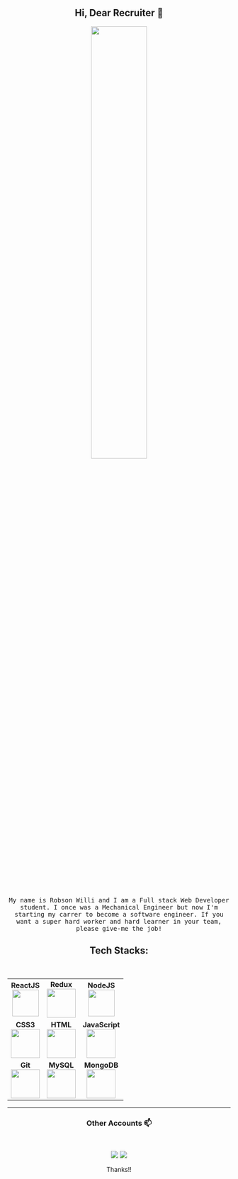 <h2 align="center"> Hi, Dear Recruiter 👋 <br/> </h2>

<p align="center"><img width=50% src="https://user-images.githubusercontent.com/48678280/88862734-4903af80-d201-11ea-968b-9c939d88a37c.gif"></p>

<p align="center"> <samp>My name is Robson Willi and I am a Full stack Web Developer student. I once was a Mechanical Engineer but now I'm starting my carrer to become a software engineer. If you want a super hard worker and hard learner in your team, please give-me the job!

<br>
<h2 align="center">Tech Stacks:</h2>

<br>
<table align="center">
  <tbody width="500px">
    <tr>
      <td align="center">
        <span><b>ReactJS</b></span>
        <br>
        <img height=60px src="https://img.icons8.com/ultraviolet/2x/react.png"> 
      </td>
      <td align="center">
        <span><b>Redux</b></span>
        <br>
        <img height=65px src="https://img.icons8.com/color/50/000000/redux.png">
      </td>
      <td align="center">
        <span><b>NodeJS</b></span> 
        <br>
        <img height=60px src="https://img.icons8.com/color/2x/nodejs.png"> 
      </td>
    </tr>
    <tr>
      <td align="center">
        <span><b>CSS3</b></span>
        <br>
        <img height=65px src="https://img.icons8.com/color/48/000000/css3.png"> 
      </td>
      <td align="center">
        <span><b>HTML</b></span>
        <br>
        <img height=65px src="https://img.icons8.com/color/2x/html-5.png"> 
      </td>
      </td>
        <td align="center">
          <span><b>JavaScript</b></span>
          <br>
          <img height=65px src="https://img.icons8.com/color/2x/javascript.png"> 
      </td>
    </tr>
    <tr>
      <td align="center">
        <span><b>Git</b></span>
        <br>
        <img height=65px src="https://img.icons8.com/ios-glyphs/2x/github-2.png"> 
      </td>
      <td align="center">
        <span><b>MySQL</b></span>
        <br>
        <img height=65px src="https://img.icons8.com/ios/50/000000/mysql-logo.png"> 
      </td>
      <td align="center">
        <span><b>MongoDB</b></span>
        <br>
        <img height=65px src="https://img.icons8.com/color/48/00      0000/mongodb.png">
      </td>
    </tr>
  </tbody>
</table>

---

<h3 align="center"> Other Accounts 📫 </h3>
<br />
<p align="center">
<a href="https://www.linkedin.com/in/robson-willi-corr%C3%AAia-da-silva-92ba60155/"><img src="https://img.shields.io/badge/linkedin-%230077B5.svg?&style=for-the-badge&logo=linkedin&logoColor=white"/></a>
<a href="https://www.instagram.com/binhowilli"><img src="https://img.shields.io/badge/instagram-%23E4405F.svg?&style=for-the-badge&logo=instagram&logoColor=white"/></a>

</p>
<p align="center">Thanks!!</p>
